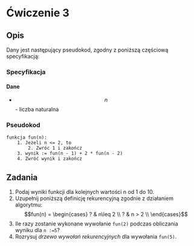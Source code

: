 # Ćwiczenie 3

## Opis

Dany jest następujący pseudokod, zgodny z poniższą częściową specyfikacją:

### Specyfikacja

#### Dane

* $$n$$ - liczba naturalna

### Pseudokod

```
funkcja fun(n):
    1. Jeżeli n <= 2, to
        2. Zwróc 1 i zakończ
    3. wynik := fun(n - 1) + 2 * fun(n - 2)
    4. Zwróć wynik i zakończ
```

## Zadania

1. Podaj wyniki funkcji dla kolejnych wartości n od 1 do 10.
2. Uzupełnij poniższą definicję rekurencyjną zgodnie z działaniem algorytmu:\
   $$fun(n) =  \begin{cases}        ? & n\leq 2 \\       ? & n > 2 \\    \end{cases}$$ 
3. Ile razy zostanie wykonane wywołanie `fun(2)` podczas obliczania wyniku dla `n :=5`?
4. Rozrysuj _drzewo wywołań rekurencyjnych_ dla wywołania `fun(5)`.

